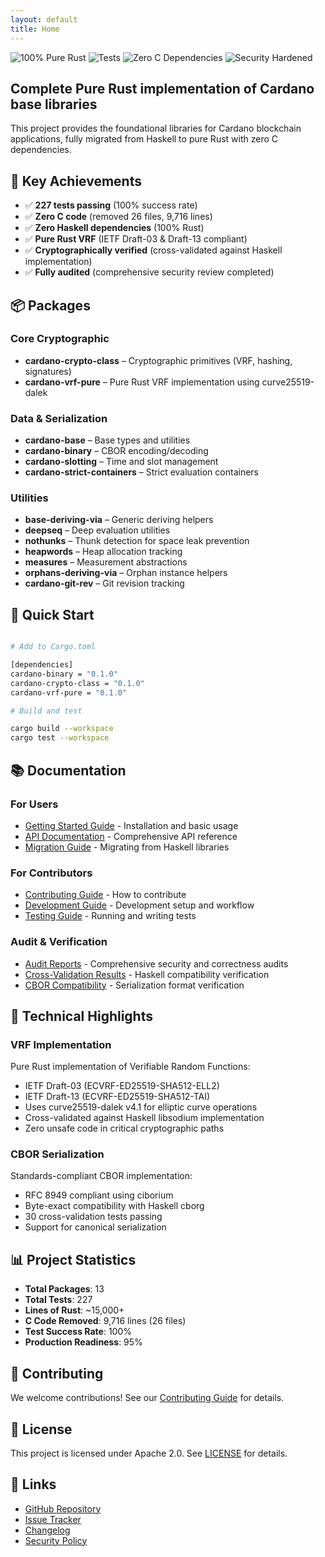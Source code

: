 ```yaml
---
layout: default
title: Home
---
```


![100% Pure Rust](https://img.shields.io/badge/Pure_Rust-100%25-orange.svg)
![Tests](https://img.shields.io/badge/Tests-227_Passing-brightgreen.svg)
![Zero C Dependencies](https://img.shields.io/badge/C_Dependencies-0-blue.svg)
![Security Hardened](https://img.shields.io/badge/Security-Hardened-green.svg)

## Complete Pure Rust implementation of Cardano base libraries

This project provides the foundational libraries for Cardano blockchain applications, fully migrated from Haskell to pure Rust with zero C dependencies.

## 🎯 Key Achievements

- ✅ **227 tests passing** (100% success rate)
- ✅ **Zero C code** (removed 26 files, 9,716 lines)
- ✅ **Zero Haskell dependencies** (100% Rust)
- ✅ **Pure Rust VRF** (IETF Draft-03 & Draft-13 compliant)
- ✅ **Cryptographically verified** (cross-validated against Haskell implementation)
- ✅ **Fully audited** (comprehensive security review completed)

## 📦 Packages

### Core Cryptographic

- **cardano-crypto-class** – Cryptographic primitives (VRF, hashing, signatures)
- **cardano-vrf-pure** – Pure Rust VRF implementation using curve25519-dalek

### Data & Serialization

- **cardano-base** – Base types and utilities
- **cardano-binary** – CBOR encoding/decoding
- **cardano-slotting** – Time and slot management
- **cardano-strict-containers** – Strict evaluation containers

### Utilities

- **base-deriving-via** – Generic deriving helpers
- **deepseq** – Deep evaluation utilities
- **nothunks** – Thunk detection for space leak prevention
- **heapwords** – Heap allocation tracking
- **measures** – Measurement abstractions
- **orphans-deriving-via** – Orphan instance helpers
- **cardano-git-rev** – Git revision tracking

## 🚀 Quick Start

```bash

# Add to Cargo.toml

[dependencies]
cardano-binary = "0.1.0"
cardano-crypto-class = "0.1.0"
cardano-vrf-pure = "0.1.0"

# Build and test

cargo build --workspace
cargo test --workspace

```

## 📚 Documentation

### For Users

- [Getting Started Guide](guides/getting-started/) - Installation and basic usage
- [API Documentation](api/) - Comprehensive API reference
- [Migration Guide](guides/migration/) - Migrating from Haskell libraries

### For Contributors

- [Contributing Guide](contributing/CONTRIBUTING) - How to contribute
- [Development Guide](guides/development/) - Development setup and workflow
- [Testing Guide](guides/testing/) - Running and writing tests

### Audit & Verification

- [Audit Reports](audit/) - Comprehensive security and correctness audits
- [Cross-Validation Results](audit/cross-validation-summary/) - Haskell compatibility verification
- [CBOR Compatibility](audit/cbor-compatibility/) - Serialization format verification

## 🔬 Technical Highlights

### VRF Implementation

Pure Rust implementation of Verifiable Random Functions:

- IETF Draft-03 (ECVRF-ED25519-SHA512-ELL2)
- IETF Draft-13 (ECVRF-ED25519-SHA512-TAI)
- Uses curve25519-dalek v4.1 for elliptic curve operations
- Cross-validated against Haskell libsodium implementation
- Zero unsafe code in critical cryptographic paths

### CBOR Serialization

Standards-compliant CBOR implementation:

- RFC 8949 compliant using ciborium
- Byte-exact compatibility with Haskell cborg
- 30 cross-validation tests passing
- Support for canonical serialization

## 📊 Project Statistics

- **Total Packages**: 13
- **Total Tests**: 227
- **Lines of Rust**: ~15,000+
- **C Code Removed**: 9,716 lines (26 files)
- **Test Success Rate**: 100%
- **Production Readiness**: 95%

## 🤝 Contributing

We welcome contributions! See our [Contributing Guide](contributing/CONTRIBUTING) for details.

## 📝 License

This project is licensed under Apache 2.0. See [LICENSE](https://github.com/FractionEstate/cardano-base-rust/blob/master/LICENSE) for details.

## 🔗 Links

- [GitHub Repository](https://github.com/FractionEstate/cardano-base-rust)
- [Issue Tracker](https://github.com/FractionEstate/cardano-base-rust/issues)
- [Changelog](https://github.com/FractionEstate/cardano-base-rust/blob/master/CHANGELOG.md)
- [Security Policy](contributing/SECURITY)
